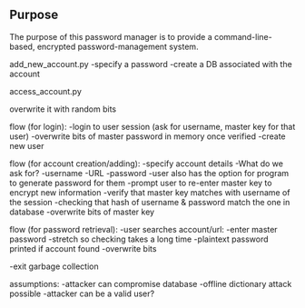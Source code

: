 Purpose
---------

The purpose of this password manager is to provide a command-line-based,
encrypted password-management system.


add_new_account.py
-specify a password
-create a DB associated with the account

access_account.py



overwrite it with random bits

flow (for login):
-login to user session (ask for username, master key for that user)
  -overwrite bits of master password in memory once verified
-create new user


flow (for account creation/adding):
-specify account details
-What do we ask for?
      -username
      -URL
      -password
        -user also has the option for program to generate password for them
  -prompt user to re-enter master key to encrypt new information
    -verify that master key matches with username of the session
        -checking that hash of username & password match the one in database
    -overwrite bits of master key


flow (for password retrieval):
-user searches account/url:
    -enter master password
        -stretch so checking takes a long time
    -plaintext password printed if account found
    -overwrite bits

-exit garbage collection


assumptions:
    -attacker can compromise database
    -offline dictionary attack possible
    -attacker can be a valid user?
